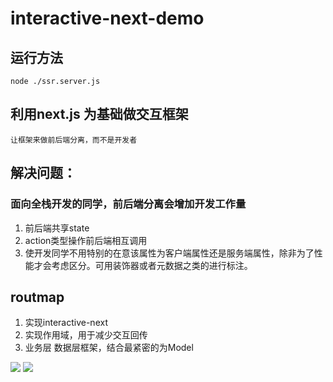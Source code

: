 # interactive-next-demo
## 运行方法

```
node ./ssr.server.js
```
## 利用next.js 为基础做交互框架
```
让框架来做前后端分离，而不是开发者
```
## 解决问题：
### 面向全栈开发的同学，前后端分离会增加开发工作量

1. 前后端共享state
2. action类型操作前后端相互调用
3. 使开发同学不用特别的在意该属性为客户端属性还是服务端属性，除非为了性能才会考虑区分。可用装饰器或者元数据之类的进行标注。


## routmap

1. 实现interactive-next
2. 实现作用域，用于减少交互回传
3. 业务层 数据层框架，结合最紧密的为Model

<img src="http://mjs.sinaimg.cn/umd/bazaar/2019-1-24/Xnip2019-01-24_00-32-29.jpg" />

<img src="http://mjs.sinaimg.cn/umd/bazaar/2019-1-24/Xnip2019-01-24_10-20-57.jpg"/>

